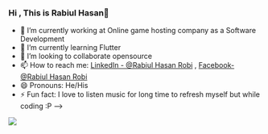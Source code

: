 ### Hi , This is Rabiul Hasan👋


- 🔭 I’m currently working at Online game hosting company as a Software Development
- 🌱 I’m currently learning Flutter
- 👯 I’m looking to collaborate opensource
- 📫 How to reach me: [LinkedIn - @Rabiul Hasan Robi](https://www.linkedin.com/in/rabiul-hasan-robi-93a50b1a9/) , [Facebook- @Rabiul Hasan Robi](https://www.facebook.com/rhrobi.2015/)
- 😄 Pronouns: He/His
- ⚡ Fun fact: I love to listen  music for long time to refresh myself but while coding :P
-->
 

<img src="https://github-readme-stats.vercel.app/api?username=robi042&&show_icons=true&title_color=ffffff&icon_color=bb2acf&text_color=daf7dc&bg_color=151515"/>
